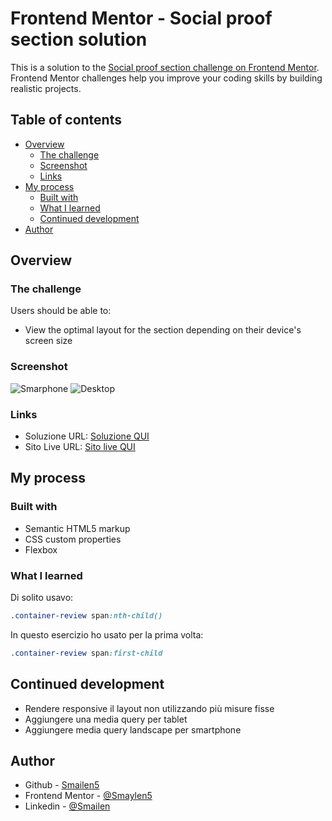 # Frontend Mentor - Social proof section solution

This is a solution to the [Social proof section challenge on Frontend Mentor](https://www.frontendmentor.io/challenges/social-proof-section-6e0qTv_bA). Frontend Mentor challenges help you improve your coding skills by building realistic projects. 

## Table of contents

- [Overview](#overview)
  - [The challenge](#the-challenge)
  - [Screenshot](#screenshot)
  - [Links](#links)
- [My process](#my-process)
  - [Built with](#built-with)
  - [What I learned](#what-i-learned)
  - [Continued development](#continued-development)
- [Author](#author)


## Overview

### The challenge

Users should be able to:

- View the optimal layout for the section depending on their device's screen size

### Screenshot

![Smarphone](/images/smarphone.jpeg)
![Desktop](/images/desktop.jpeg)

### Links

- Soluzione URL: [Soluzione QUI](https://github.com/Smailen5/Frontend-Mentor-Challenge/tree/main/social-proof-section-master-main)
- Sito Live URL: [Sito live QUI](https://smailen5.github.io/Frontend-Mentor-Challenge/social-proof-section-master-main/)

## My process

### Built with

- Semantic HTML5 markup
- CSS custom properties
- Flexbox


### What I learned

Di solito usavo:

```css
.container-review span:nth-child()
```
In questo esercizio ho usato per la prima volta:

```css
.container-review span:first-child
```

## Continued development 

- Rendere responsive il layout non utilizzando più misure fisse
- Aggiungere una media query per tablet
- Aggiungere media query landscape per smartphone

## Author

- Github - [Smailen5](https://github.com/Smailen5)
- Frontend Mentor - [@Smaylen5](https://www.frontendmentor.io/profile/Smailen5)
- Linkedin - [@Smailen](https://www.linkedin.com/in/smailen-vargas/)